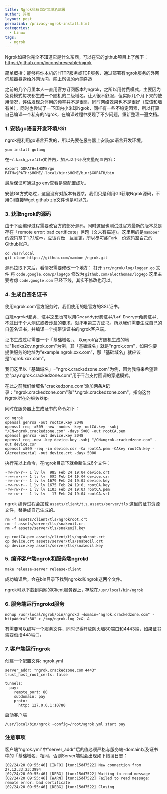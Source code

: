 ```yaml
---
title: Ngrok私有自定义域名部署
author: 谇雨
layout: post
permalink: /privacy-ngrok-install.html
categories:
  - Linux
tags:
  - ngrok
---
```


Ngrok如果你完全不知道它是什么东西，可以在它的github项目上了解下：https://github.com/inconshreveable/ngrok

简单概括：能够将你本机的HTTP服务或TCP服务，通过部署有ngrok服务的外网伺服器暴露给外网访问，网上所说的内网穿透

之前的几个月里本人一直用官方订阅版本的ngrok，之所以用付费模式，主要因为免费模式每次都生成一个随机的二级域名，让人很不舒服，但实际几个月下来的使用情况，评估发现总体用的频率并不是很高，同时网络效果也不是很好（应该和墙有关），同时也尝试了一下国内小米球Ngrok，同样有一些不稳定因素，所以打算自己编译一个私有的Ngrok，在编译过程中发现了不少问题，重新整理一遍文档。

### 1. 安装go语言开发环境/Git

ngrok是利用go语言开发的，所以先要在服务器上安装go语言开发环境。

```
yum install golang
```

在`~/.bash_profile`文件内，加入以下环境变量配置内容：

```
export GOPATH=$HOME/go
PATH=$PATH:$HOME/.local/bin:$HOME/bin:$GOPATH/bin
```

最后保证可通过go env查看是否配置成功。

安装Git方式略过，这里没有对版本有要求，我们只是利用GIt获取Ngrok源码，不用Git直接Wget github zip文件也是可以的。

### 3. 获取ngrok的源码

由于下面编译过程需要改官方的部分源码，同时这里也测试过官方最新的版本总是存在「remote error: bad certificate」问题（文末有描述）。这里用的是`mamboer`的源码基于1.7.1版本，应该有做一些变更，所以尽可能Fork一份源码至自己的Github账户。

```
cd /usr/local
git clone https://github.com/mamboer/ngrok.git
```

源码拉取下来后，看情况需要修改一个地方：
打开 `src/ngrok/log/logger.go` 文件
将 `code.google.com/p/log4go` 修改为 `github.com/alecthomas/log4go`
这里主要考虑 `code.google.com` 已经下线，其实不修改也可以。

### 4. 生成自签名证书

使用ngrok.com官方服务时，我们使用的是官方的SSL证书。

自建ngrokd服务，证书这里也可以用Godaddy付费证书/Let' Encrypt免费证书，不过出于个人测试或者沙盒的要求，就不用第三方证书。所以我们需要生成自己的自签名证书，并编译一个携带该证书的ngrok客户端。

证书生成过程需要一个「基础域名」。 以ngrok官方随机生成的地址"1iedks2cv.ngrok.com"为例，其「基础域名」就是"ngrok.com"，如果你要 提供服务的地址为”example.ngrok.xxx.com”，那「基础域名」就应该 是”ngrok.xxx.com”。

我们这里以「基础域名」="ngrok.crackedzone.com"为例，因为我将来希望建立"pay.ngrok.crackedzone.com"用于平台支付回调的穿透模式。

在此之前我们给域名"crackedzone.com"添加两条A记录："ngrok.crackedzone.com"和"*.ngrok.crackedzone.com"，指向这台Ngrok所在的服务器ip。

同时在服务器上生成证书的命令如下：

```
cd ngrok
openssl genrsa -out rootCA.key 2048
openssl req -x509 -new -nodes -key rootCA.key -subj "/CN=ngrok.crackedzone.com" -days 5000 -out rootCA.pem
openssl genrsa -out device.key 2048
openssl req -new -key device.key -subj "/CN=ngrok.crackedzone.com" -out device.csr
openssl x509 -req -in device.csr -CA rootCA.pem -CAkey rootCA.key -CAcreateserial -out device.crt -days 5000
```

执行完以上命令，在ngrok目录下就会新生成6个文件：

```
-rw-rw-r-- 1 lv lv  985 Feb 24 19:04 device.crt
-rw-rw-r-- 1 lv lv  895 Feb 24 19:04 device.csr
-rw-rw-r-- 1 lv lv 1679 Feb 24 19:03 device.key
-rw-rw-r-- 1 lv lv 1675 Feb 24 19:01 rootCA.key
-rw-rw-r-- 1 lv lv 1103 Feb 24 19:03 rootCA.pem
-rw-rw-r-- 1 lv lv   17 Feb 24 19:04 rootCA.srl
```

ngrok 编译过程会加载 `assets/client/tls`, `assets/server/tls` 这里的证书资源文件，替换成自己生成的。

```
rm -f assets/client/tls/ngrokroot.crt
rm -f assets/server/tls/snakeoil.crt
rm -f assets/server/tls/snakeoil.key

cp rootCA.pem assets/client/tls/ngrokroot.crt
cp device.crt assets/server/tls/snakeoil.crt
cp device.key assets/server/tls/snakeoil.key
```

### 5. 编译客户端ngrok和服务端ngrokd

```
make release-server release-client
```

成功编译后，会在bin目录下找到ngrokd和ngrok这两个文件。

ngrok可以下载到内网的Client服务器上，存放在`/usr/local/bin/ngrok`

### 6. 服务端运行ngrokd服务

```
nohup /usr/local/ngrok/bin/ngrokd -domain="ngrok.crackedzone.com" -httpAddr=":80" > /tmp/ngrok.log 2>&1 &
```

有需要可以编写一个服务文件，同时记得开放防火墙80端口和4443端，如果证书需要包括443端口。

### 7. 客户端运行ngrok

创建一个配置文件: ngrok.yml

```
server_addr: "ngrok.crackedzone.com:4443"
trust_host_root_certs: false

tunnels:
  pay:
    remote_port: 80
    subdomain: pay
    proto:
      http: 127.0.0.1:10780
```

启动客户端
```
/usr/local/bin/ngrok -config=/root/ngrok.yml start pay
```

### 注意事项
客户端"ngrok.yml"中"server_addr"后的值必须严格与服务端-domain以及证书中的「基础域名」相同，否则Server端就会出现如下错误日志：

```
[02/24/20 09:55:46] [INFO] [tun:15dd7522] New connection from 27.12.33.23:3994
[02/24/20 09:55:46] [DEBG] [tun:15dd7522] Waiting to read message
[02/24/20 09:55:46] [WARN] [tun:15dd7522] Failed to read message: remote error: bad certificate
[02/24/20 09:55:46] [DEBG] [tun:15dd7522] Closing
```

